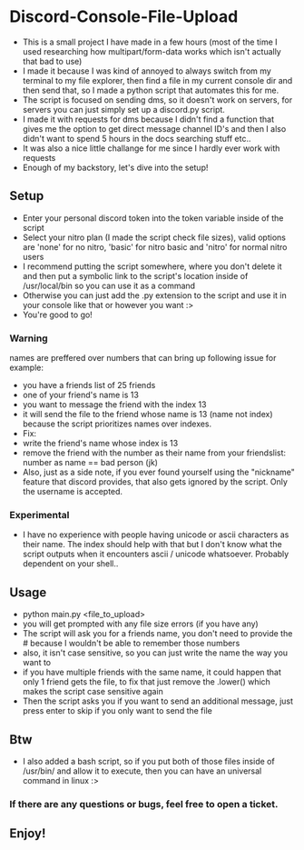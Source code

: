 # Discord-Console-File-Upload

- This is a small project I have made in a few hours (most of the time I used researching how multipart/form-data works which isn't actually that bad to use)
- I made it because I was kind of annoyed to always switch from my terminal to my file explorer, then find a file in my current console dir and then send that, so I made a python script that automates this for me.
- The script is focused on sending dms, so it doesn't work on servers, for servers you can just simply set up a discord.py script.
- I made it with requests for dms because I didn't find a function that gives me the option to get direct message channel ID's and then I also didn't want to spend 5 hours in the docs searching stuff etc..
- It was also a nice little challange for me since I hardly ever work with requests
- Enough of my backstory, let's dive into the setup!

## Setup

- Enter your personal discord token into the token variable inside of the script
- Select your nitro plan (I made the script check file sizes), valid options are 'none' for no nitro, 'basic' for nitro basic and 'nitro' for normal nitro users
- I recommend putting the script somewhere, where you don't delete it and then put a symbolic link to the script's location inside of /usr/local/bin so you can use it as a command
- Otherwise you can just add the .py extension to the script and use it in your console like that or however you want :>
- You're good to go!

### Warning

names are preffered over numbers that can bring up following issue for example:

- you have a friends list of 25 friends
- one of your friend's name is 13
- you want to message the friend with the index 13
- it will send the file to the friend whose name is 13 (name not index) because the script prioritizes names over indexes.
- Fix:
- write the friend's name whose index is 13
- remove the friend with the number as their name from your friendslist: number as name == bad person (jk)
- Also, just as a side note, if you ever found yourself using the "nickname" feature that discord provides, that also gets ignored by the script. Only the username is accepted.

### Experimental

- I have no experience with people having unicode or ascii characters as their name. The index should help with that but I don't know what the script outputs when it encounters ascii / unicode whatsoever. Probably dependent on your shell..

## Usage

- python main.py <file_to_upload>
- you will get prompted with any file size errors (if you have any)
- The script will ask you for a friends name, you don't need to provide the # because I wouldn't be able to remember those numbers
- also, it isn't case sensitive, so you can just write the name the way you want to
- if you have multiple friends with the same name, it could happen that only 1 friend gets the file, to fix that just remove the .lower() which makes the script case sensitive again
- Then the script asks you if you want to send an additional message, just press enter to skip if you only want to send the file

## Btw

- I also added a bash script, so if you put both of those files inside of /usr/bin/ and allow it to execute, then you can have an universal command in linux :>

### If there are any questions or bugs, feel free to open a ticket.

## Enjoy!
